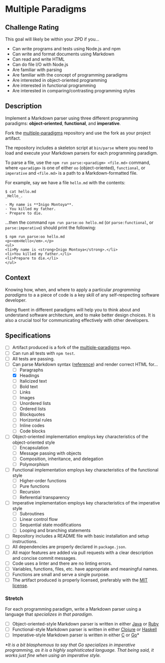 
# Multiple Paradigms

## Challenge Rating

This goal will likely be within your ZPD if you...

- Can write programs and tests using Node.js and npm
- Can write and format documents using Markdown
- Can read and write HTML
- Can do file I/O with Node.js
- Are familiar with parsing
- Are familiar with the concept of programming paradigms
- Are interested in object-oriented programming
- Are interested in functional programming
- Are interested in comparing/contrasting programming styles

## Description

Implement a Markdown parser using three different programming paradigms: **object-oriented**, **functional**, and **imperative**.

Fork the [multiple-paradigms][multiple-paradigms] repository and use the fork as your project artifact.

The repository includes a skeleton script at `bin/parse` where you need to load and execute your Markdown parsers for each programming paradigm.

To parse a file, use the `npm run parse:<paradigm> <file.md>` command, where `<paradigm>` is one of either `oo` (object-oriented), `functional`, or `imperative` and `<file.md>` is a path to a Markdown-formatted file.

For example, say we have a file `hello.md` with the contents:

```shell-session
$ cat hello.md
_Hello_.

- My name is **Inigo Montoya**.
- You killed my father.
- Prepare to die.
```

...then the command `npm run parse:oo hello.md` (or `parse:functional`, or `parse:imperative`) should print the following:

```shell-session
$ npm run parse:oo hello.md
<p><em>Hello</em>.</p>
<ul>
<li>My name is <strong>Inigo Montoya</strong>.</li>
<li>You killed my father.</li>
<li>Prepare to die.</li>
</ul>
```

## Context

Knowing how, when, and where to apply a particular _programming paradigms_ to a a piece of code is a key skill of any self-respecting software developer.

Being fluent in different paradigms will help you to think about and understand software architecture, and to make better design choices. It is also a crucial tool for communicating effectively with other developers.

## Specifications

- [ ] Artifact produced is a fork of the [multiple-paradigms][multiple-paradigms] repo.
- [ ] Can run all tests with `npm test`.
- [ ] All tests are passing.
- [ ] Can parse Markdown syntax ([reference](https://help.github.com/articles/basic-writing-and-formatting-syntax/)) and render correct HTML for...
  - [ ] Paragraphs
  - [X] Headings
  - [ ] Italicized text
  - [ ] Bold text
  - [ ] Links
  - [ ] Images
  - [ ] Unordered lists
  - [ ] Ordered lists
  - [ ] Blockquotes
  - [ ] Horizontal rules
  - [ ] Inline codes
  - [ ] Code blocks
- [ ] Object-oriented implementation employs key characteristics of the object-oriented style
  - [ ] Encapsulation
  - [ ] Message passing with objects
  - [ ] Composition, inheritance, and delegation
  - [ ] Polymorphism
- [ ] Functional implementation employs key characteristics of the functional style
  - [ ] Higher-order functions
  - [ ] Pure functions
  - [ ] Recursion
  - [ ] Referential transparency
- [ ] Imperative implementation employs key characteristics of the imperative style
  - [ ] Subroutines
  - [ ] Linear control flow
  - [ ] Sequential state modifications
  - [ ] Looping and branching statements
- [ ] Repository includes a README file with basic installation and setup instructions.
- [ ] All dependencies are properly declared in `package.json`.
- [ ] All major features are added via pull requests with a clear description and concise commit messages.
- [ ] Code uses a linter and there are no linting errors.
- [ ] Variables, functions, files, etc. have appropriate and meaningful names.
- [ ] Functions are small and serve a single purpose.
- [ ] The artifact produced is properly licensed, preferably with the [MIT license][mit-license].

### Stretch

For each programming paradigm, write a Markdown parser using a language that _specializes in that paradigm_.

- [ ] Object-oriented-style Markdown parser is written in either [Java](https://www.java.com/en/) or [Ruby](https://www.ruby-lang.org/)
- [ ] Functional-style Markdown parser is written in either [Clojure](https://clojure.org/) or [Haskell](https://www.haskell.org/)
- [ ] Imperative-style Markdown parser is written in either [C](https://en.wikipedia.org/wiki/C_(programming_language)) or [Go](https://golang.org/)\*

_\*It is a bit blasphemous to say that Go specializes in imperative programming, as it is a highly sophisticated language. That being said, it works just fine when using an imperative style._

[mit-license]: https://opensource.org/licenses/MIT
[multiple-paradigms]: https://github.com/GuildCrafts/multiple-paradigms
